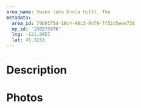 ```yaml
---
area_name: Swine (aka Enola Hill), The
metadata:
  area_id: 79b9175d-10c4-48c3-9df9-7f52d5eee738
  mp_id: '108270976'
  lng: -121.8957
  lat: 45.3253
---
```

# Description

# Photos


